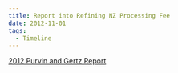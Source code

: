 ```yaml
---
title: Report into Refining NZ Processing Fee
date: 2012-11-01
tags:
  - Timeline
---
```


[2012 Purvin and Gertz Report](http://nzx-prod-s7fsd7f98s.s3-website-ap-southeast-2.amazonaws.com/attachments/NZR/231157/168550.pdf)
